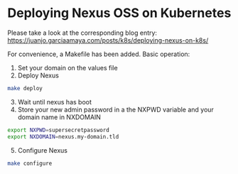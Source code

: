 # Deploying Nexus OSS on Kubernetes

Please take a look at the corresponding blog entry: https://juanjo.garciaamaya.com/posts/k8s/deploying-nexus-on-k8s/

For convenience, a Makefile has been added.
Basic operation:
1. Set your domain on the values file
2. Deploy Nexus
```sh
make deploy
```
3. Wait until nexus has boot
4. Store your new admin password in a the NXPWD variable and your domain name in NXDOMAIN
```sh
export NXPWD=supersecretpassword
export NXDOMAIN=nexus.my-domain.tld
```
5. Configure Nexus
```sh
make configure
```
